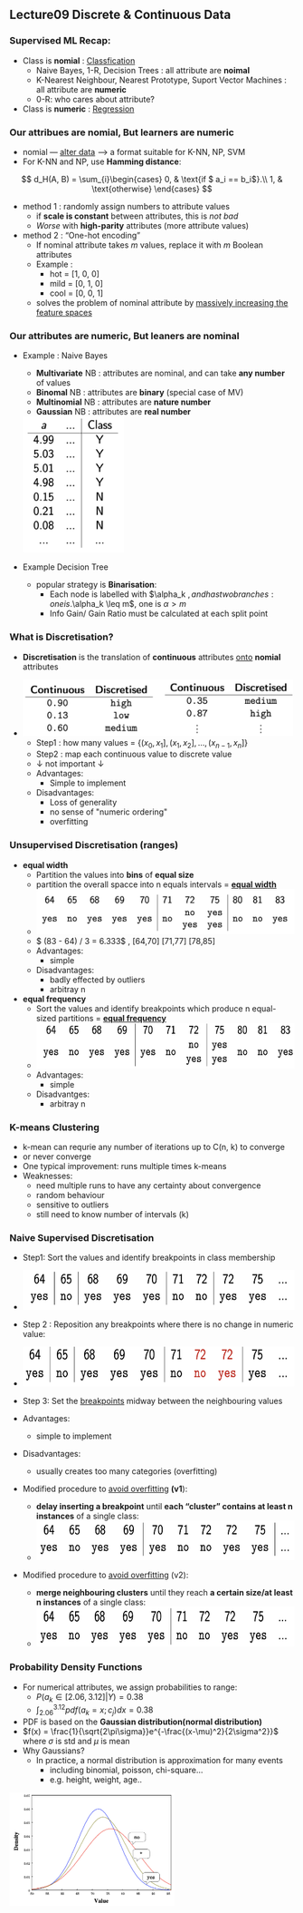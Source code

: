 ## Lecture09 Discrete & Continuous Data

### Supervised ML Recap:

- Class is **nomial** : <u>Classfication</u>
  - Naive Bayes, 1-R, Decision Trees : all attribute are **noimal**
  - K-Nearest Neighbour, Nearest Prototype, Suport Vector Machines : all attribute are **numeric**
  - 0-R: who cares about attribute?
- Class is **numeric** : <u>Regression</u>



### Our attribues are nomial, But learners are numeric

- nomial — <u>alter data</u> —> a format suitable for K-NN, NP, SVM
- For K-NN and NP, use **Hamming distance**:

$$
d_H(A, B) = \sum_{i}\begin{cases}
    0, & \text{if $ a_i ==  b_i$}.\\
    1, & \text{otherwise}
    \end{cases}
$$

- method 1 : randomly assign numbers to attribute values
  - if **scale is constant** between attributes, this is *not bad*
  - *Worse* with **high-parity** attributes (more attribute values)
- method 2 : “One-hot encoding”
  - If nominal attribute takes *m* values, replace it with *m* Boolean attributes
  - Example : 
    - hot = [1, 0, 0]
    - mild = [0, 1, 0]
    - cool = [0, 0, 1]
  - solves the problem of nominal attribute by <u>massively increasing the feature spaces</u>



### Our attributes are numeric, But leaners are nominal

- Example : Naive Bayes

  - **Multivariate** NB : attributes are nominal, and can take **any number** of values
  - **Binomal** NB : attributes are **binary** (special case of MV)
  - **Multinomial** NB : attributes are **nature number**
  - **Gaussian** NB : attributes are **real number**

  <img src="https://raw.githubusercontent.com/Whihat/PicAssests/master/20190426141907.png" height="240px"/>



- Example Decision Tree
  - popular strategy is **Binarisation**:
    - Each node is labelled with $\alpha_k $, and has two branches:  one is.$\alpha_k \leq m$, one is $\alpha > m$
    - Info Gain/ Gain Ratio must be calculated at each split point



### What is Discretisation?

- **Discretisation** is the translation of **continuous** attributes <u>onto</u> **nomial** attributes

- <img src="https://raw.githubusercontent.com/Whihat/PicAssests/master/20190426143545.png" height = "100px"/>

  - Step1 :  how many values = {${(x_0, x_1], (x_1, x_2],…, (x_{n-1}, x_n]}$}
  - Step2 : map each continuous value to discrete value
  - $\downarrow$ not important $\downarrow$
  - Advantages:
    - Simple to implement
  - Disadvantages:
    - Loss of generality
    - no sense of "numeric ordering"
    - overfitting

  

### Unsupervised Discretisation (ranges)

- **equal width**
  - Partition the values into **bins** of **equal size**
  - partition the overall spacce into n equals intervals = **<u>equal width</u>**
  -  <img src="https://raw.githubusercontent.com/Whihat/PicAssests/master/20190426144645.png" height = "80px"/>
  - $ (83 - 64) / 3 = 6.333$ ,  [64,70]  [71,77]  [78,85]
  - Advantages:
    - simple
  - Disadvantages:
    - badly effected by outliers
    - arbitray n
- **equal frequency**
  - Sort the values and identify breakpoints which produce n equal-sized partitions = **<u>equal frequency</u>**
  - <img src="https://raw.githubusercontent.com/Whihat/PicAssests/master/20190426153313.png" height = "80px"/>
  - Advantages:
    - simple
  - Disadvantges:
    - arbitray n



### K-means Clustering

- k-mean can requrie any number of iterations up to C(n, k) to converge
- or never converge
- One typical improvement: runs multiple times k-means
- Weaknesses:
  - need multiple runs to have any certainty about convergence
  - random behaviour
  - sensitive to outliers
  - still need to know number of intervals (k)



### Naive Supervised  Discretisation

- Step1: Sort the values and identify breakpoints in class membership
- <img src="https://raw.githubusercontent.com/Whihat/PicAssests/master/20190426154422.png" height = "70px"/>
- Step 2 : Reposition any breakpoints where there is no change in numeric value:
- <img src="https://raw.githubusercontent.com/Whihat/PicAssests/master/20190426154528.png" height = "70px"/>

- Step 3: Set the <u>breakpoints</u> midway between the neighbouring values
- Advantages:
  -  simple to implement
- Disadvantages:
  -  usually creates too many categories (overfitting)
- Modified procedure to <u>avoid overfitting</u> **(v1**): 
  - **delay inserting a breakpoint** until **each “cluster” contains at least n instances** of a single class:
  - <img src="https://raw.githubusercontent.com/Whihat/PicAssests/master/20190426154930.png" height = "70px"/>
- Modified procedure to <u>avoid overfitting</u> (v2):
  -  **merge neighbouring clusters** until they reach **a certain size/at least n instances** of a single class:
  - <img src="https://raw.githubusercontent.com/Whihat/PicAssests/master/20190426155049.png" height ="70px"/>



### Probability Density Functions

- For numerical attributes, we assign probabilities to range:
  - $P(a_k \in [2.06, 3.12] | Y) = 0.38$
  - $\int_{2.06}^{3.12} pdf(a_k = x; c_j)dx = 0.38$
- PDF is based on the **Gaussian distribution(normal distribution)**
- $f(x) = \frac{1}{\sqrt{2\pi\sigma}}e^{-\frac{(x-\mu)^2}{2\sigma^2}}$ where $\sigma$ is std and $\mu$ is mean
- Why Gaussians?
  - In practice, a normal distribution is approximation for many events
    - including binomial, poisson, chi-square...
    - e.g. height, weight, age..

<img src="https://raw.githubusercontent.com/Whihat/PicAssests/master/20190426161324.png" height = "200px"/>

